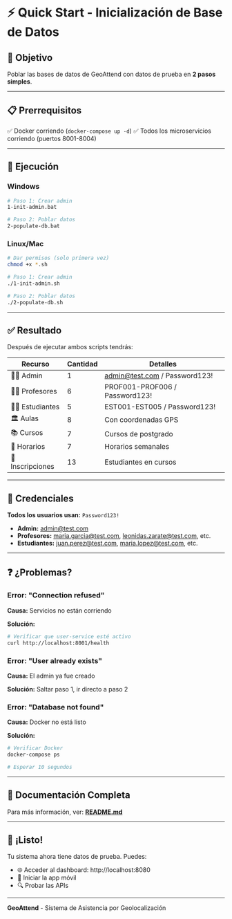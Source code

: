 # ⚡ Quick Start - Inicialización de Base de Datos

## 🎯 Objetivo
Poblar las bases de datos de GeoAttend con datos de prueba en **2 pasos simples**.

---

## 📋 Prerrequisitos

✅ Docker corriendo (`docker-compose up -d`)
✅ Todos los microservicios corriendo (puertos 8001-8004)

---

## 🚀 Ejecución

### Windows

```bash
# Paso 1: Crear admin
1-init-admin.bat

# Paso 2: Poblar datos
2-populate-db.bat
```

### Linux/Mac

```bash
# Dar permisos (solo primera vez)
chmod +x *.sh

# Paso 1: Crear admin
./1-init-admin.sh

# Paso 2: Poblar datos
./2-populate-db.sh
```

---

## ✅ Resultado

Después de ejecutar ambos scripts tendrás:

| Recurso | Cantidad | Detalles |
|---------|----------|----------|
| 👨‍💼 Admin | 1 | admin@test.com / Password123! |
| 👨‍🏫 Profesores | 6 | PROF001-PROF006 / Password123! |
| 👨‍🎓 Estudiantes | 5 | EST001-EST005 / Password123! |
| 🏛️ Aulas | 8 | Con coordenadas GPS |
| 📚 Cursos | 7 | Cursos de postgrado |
| 📅 Horarios | 7 | Horarios semanales |
| 📝 Inscripciones | 13 | Estudiantes en cursos |

---

## 🔐 Credenciales

**Todos los usuarios usan:** `Password123!`

- **Admin:** admin@test.com
- **Profesores:** maria.garcia@test.com, leonidas.zarate@test.com, etc.
- **Estudiantes:** juan.perez@test.com, maria.lopez@test.com, etc.

---

## ❓ ¿Problemas?

### Error: "Connection refused"

**Causa:** Servicios no están corriendo

**Solución:**
```bash
# Verificar que user-service esté activo
curl http://localhost:8001/health
```

### Error: "User already exists"

**Causa:** El admin ya fue creado

**Solución:** Saltar paso 1, ir directo a paso 2

### Error: "Database not found"

**Causa:** Docker no está listo

**Solución:**
```bash
# Verificar Docker
docker-compose ps

# Esperar 10 segundos
```

---

## 📖 Documentación Completa

Para más información, ver: **[README.md](./README.md)**

---

## 🎉 ¡Listo!

Tu sistema ahora tiene datos de prueba. Puedes:

- 🌐 Acceder al dashboard: http://localhost:8080
- 📱 Iniciar la app móvil
- 🔍 Probar las APIs

---

**GeoAttend** - Sistema de Asistencia por Geolocalización
